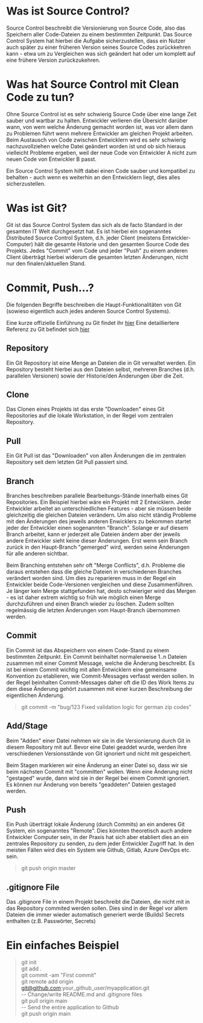 # Was ist Source Control?

Source Control beschreibt die Versionierung von Source Code, also das Speichern aller Code-Dateien zu einem bestimmten Zeitpunkt. Das Source Control System hat hierbei die Aufgabe sicherzustellen, dass ein Nutzer auch später zu einer früheren Version seines Source Codes zurückkehren kann - etwa um zu Vergleichen was sich geändert hat oder um komplett auf eine frühere Version zurückzukehren.

# Was hat Source Control mit Clean Code zu tun?

Ohne Source Control ist es sehr schwierig Source Code über eine lange Zeit sauber und wartbar zu halten.
Entwickler verlieren die Übersicht darüber wann, von wem welche Änderung gemacht worden ist, was vor allem dann zu Problemen führt wenn mehrere Entwickler am gleichen Projekt arbeiten.
Beim Austausch von Code zwischen Entwicklern wird es sehr schwierig nachzuvollziehen welche Datei geändert worden ist und ob sich hieraus vielleicht Probleme ergeben, weil der neue Code von Entwickler A nicht zum neuen Code von Entwickler B passt.

Ein Source Control System hilft dabei einen Code sauber und kompatibel zu behalten - auch wenn es weiterhin an den Entwicklern liegt, dies alles sicherzustellen.

# Was ist Git?

Git ist das Source Control System das sich als de facto Standard in der gesamten IT Welt durchgesetzt hat. Es ist hierbei ein sogenanntes Distributed Source Control System, d.h. jeder Client (meistens Entwickler-Computer) hält die gesamte Historie und den gesamten Source Code des Projekts.
Jedes "Commit" vom Code und jeder "Push" zu einem anderen Client überträgt hierbei widerum die gesamten letzten Änderungen, nicht nur den finalen/aktuellen Stand.

# Commit, Push...?

Die folgenden Begriffe beschreiben die Haupt-Funktionalitäten von Git (sowieso eigentlich auch jedes anderen Source Control Systems).

Eine kurze offizielle Einführung zu Git findet ihr [hier](https://git-scm.com/book/en/v2/Git-Basics-Getting-a-Git-Repository)
Eine detailliertere Referenz zu Git befindet sich [hier](https://git-scm.com/docs)

## Repository

Ein Git Repository ist eine Menge an Dateien die in Git verwaltet werden. Ein Repository besteht hierbei aus den Dateien selbst, mehreren Branches (d.h. parallelen Versionen) sowie der Historie/den Änderungen über die Zeit.

## Clone

Das Clonen eines Projekts ist das erste "Downloaden" eines Git Repositories auf die lokale Workstation, in der Regel vom zentralen Repository.

## Pull

Ein Git Pull ist das "Downloaden" von allen Änderungen die im zentralen Repository seit dem letzten Git Pull passiert sind.

## Branch

Branches beschreiben parallele Bearbeitungs-Stände innerhalb eines Git Repositories.
Ein Beispiel hierbei wäre ein Projekt mit 2 Entwicklern. Jeder Entwickler arbeitet an unterschiedlichen Features - aber sie müssen beide gleichzeitig die gleichen Dateien verändern. Um also nicht ständig Probleme mit den Änderungen des jeweils anderen Enwicklers zu bekommen startet jeder der Entwickler einen sogenannten "Branch". Solange er auf diesem Branch arbeitet, kann er jederzeit alle Dateien ändern aber der jeweils andere Entwickler sieht keine dieser Änderungen.
Erst wenn sein Branch zurück in den Haupt-Branch "gemerged" wird, werden seine Änderungen für alle anderen sichtbar.

Beim Branching entstehen sehr oft "Merge Conflicts", d.h. Probleme die daraus entstehen dass die gleiche Dateien in verschiedenen Branches verändert worden sind. Um dies zu reparieren muss in der Regel ein Entwickler beide Code-Versionen vergleichen und diese Zusammenführen.
Je länger kein Merge stattgefunden hat, desto schwieriger wird das Mergen - es ist daher extrem wichtig so früh wie möglich einen Merge durchzuführen und einen Branch wieder zu löschen. Zudem sollten regelmässig die letzten Änderungen vom Haupt-Branch übernommen werden.

## Commit

Ein Commit ist das Abspeichern von einem Code-Stand zu einem bestimmten Zeitpunkt. Ein Commit beinhaltet normalerweise 1..n Dateien zusammen mit einer Commit Message, welche die Änderung beschreibt.
Es ist bei einem Commit wichtig mit allen Entwicklern eine gemeinsame Konvention zu etablieren, wie Commit-Messages verfasst werden sollen. In der Regel beinhalten Commit-Messages daher oft die ID des Work Items zu dem diese Änderung gehört zusammen mit einer kurzen Beschreibung der eigentlichen Änderung.

> git commit -m "bug/123 Fixed validation logic for german zip codes"

## Add/Stage

Beim "Adden" einer Datei nehmen wir sie in die Versionierung durch Git in diesem Repository mit auf. Bevor eine Datei geaddet wurde, werden ihre verschiedenen Versionsstände von Git ignoriert und nicht mit gespeichert.

Beim Stagen markieren wir eine Änderung an einer Datei so, dass wir sie beim nächsten Commit mit "committen" wollen. Wenn eine Änderung nicht "gestaged" wurde, dann wird sie in der Regel bei einem Commit ignoriert. Es können nur Änderung von bereits "geaddeten" Dateien gestaged werden.

## Push

Ein Push überträgt lokale Änderung (durch Commits) an ein anderes Git System, ein sogenanntes "Remote". Dies könnten theoretisch auch andere Entwickler Computer sein, in der Praxis hat sich aber etabliert dies an ein zentrales Repository zu senden, zu dem jeder Entwickler Zugriff hat. In den meisten Fällen wird dies ein System wie Github, Gitlab, Azure DevOps etc. sein.

> git push origin master

## .gitignore File

Das .gitignore File in einem Projekt beschreibt die Dateien, die nicht mit in das Repository commited werden sollen. Dies sind in der Regel vor allem Dateien die
immer wieder automatisch generiert werde (Builds)
Secrets enthalten (z.B. Passwörter, Secrets)

# Ein einfaches Beispiel

> git init  
> git add .  
> git commit -am "First commit"  
> git remote add origin git@github.com:your_github_user/myapplication.git  
> -- Change/write README.md and .gitignore files  
> git pull origin main  
> -- Send the entire application to Github  
> git push origin main
